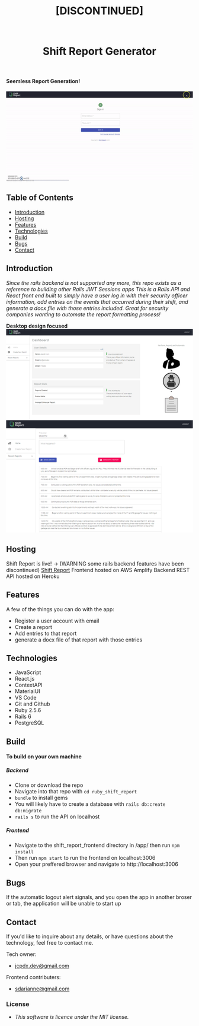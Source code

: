 <h1 align="center"> [DISCONTINUED] </h1> <br>
<h1 align="center"> Shift Report Generator </h1> <br>

#### Seemless Report Generation!
<div align="center">
  <img src="./public/recording.gif" alt="recording"/>
</div>
<!-- START doctoc generated TOC please keep comment here to allow auto update -->
<!-- DON'T EDIT THIS SECTION, INSTEAD RE-RUN doctoc TO UPDATE -->

## Table of Contents

- [Introduction](#introduction)
- [Hosting](#hosting)
- [Features](#features)
- [Technologies](#technologies)
- [Build](#build)
- [Bugs](#bugs)
- [Contact](#contact)

<!-- END doctoc generated TOC please keep comment here to allow auto update -->

## Introduction
_Since the rails backend is not supported any more, this repo exists as a reference to building other Rails JWT Sessions apps_
_This is a Rails API and React front end built to simply have a user log in with their security officer information, add entries on the events that occurred during their shift, and generate a docx file with those entries included. Great for security companies wanting to automate the report formatting process!_

**Desktop design focused**
![Main Dashboard](./public/shift-report-screenshot2.png)
![Report Writing Page](./public/Shift-report-screenshot.png)

## Hosting

Shift Report is live! -> (WARNING some rails backend features have been discontinued) [Shift Report](https://stage1.dpa1hp3vejn1k.amplifyapp.com/)
Frontend hosted on AWS Amplify
Backend REST API hosted on Heroku

## Features

A few of the things you can do with the app:

- Register a user account with email
- Create a report
- Add entries to that report
- generate a docx file of that report with those entries

## Technologies

- JavaScript
- React.js
- ContextAPI
- MaterialUI
- VS Code
- Git and Github
- Ruby 2.5.6
- Rails 6
- PostgreSQL

## Build

#### To build on your own machine
##### Backend
- Clone or download the repo
- Navigate into that repo with `cd ruby_shift_report`
- `bundle` to install gems
- You will likely have to create a database with `rails db:create db:migrate`
- `rails s` to run the API on localhost
##### Frontend
- Navigate to the shift_report_frontend directory in /app/ then run `npm install`
- Then run `npm start` to run the frontend on localhost:3006
- Open your preffered browser and navigate to http://localhost:3006

## Bugs

If the automatic logout alert signals, and you open the app in another broser or tab, the application will be unable to start up

## Contact

If you'd like to inquire about any details, or have questions about the technology, feel free to contact me.

Tech owner:

- jcpdx.dev@gmail.com

Frontend contributers: 

- sdarianne@gmail.com

### License

- _This software is licence under the MIT license._

